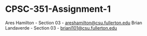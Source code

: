 # CPSC-351-Assignment-1

Ares Hamilton - Section 03 - areshamilton@csu.fullerton.edu
Brian Landaverde - Section 03 - brianl101@csu.fullerton.edu
